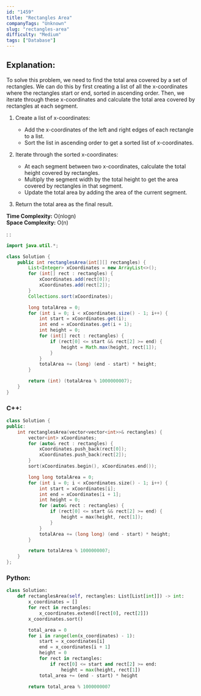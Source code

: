 ```yaml
---
id: "1459"
title: "Rectangles Area"
companyTags: "Unknown"
slug: "rectangles-area"
difficulty: "Medium"
tags: ["Database"]
---
```


## Explanation:
To solve this problem, we need to find the total area covered by a set of rectangles. We can do this by first creating a list of all the x-coordinates where the rectangles start or end, sorted in ascending order. Then, we iterate through these x-coordinates and calculate the total area covered by rectangles at each segment.

1. Create a list of x-coordinates:
   - Add the x-coordinates of the left and right edges of each rectangle to a list.
   - Sort the list in ascending order to get a sorted list of x-coordinates.

2. Iterate through the sorted x-coordinates:
   - At each segment between two x-coordinates, calculate the total height covered by rectangles.
   - Multiply the segment width by the total height to get the area covered by rectangles in that segment.
   - Update the total area by adding the area of the current segment.

3. Return the total area as the final result.

**Time Complexity:** O(nlogn)  
**Space Complexity:** O(n)

:
:
```java
import java.util.*;

class Solution {
    public int rectanglesArea(int[][] rectangles) {
        List<Integer> xCoordinates = new ArrayList<>();
        for (int[] rect : rectangles) {
            xCoordinates.add(rect[0]);
            xCoordinates.add(rect[2]);
        }
        Collections.sort(xCoordinates);

        long totalArea = 0;
        for (int i = 0; i < xCoordinates.size() - 1; i++) {
            int start = xCoordinates.get(i);
            int end = xCoordinates.get(i + 1);
            int height = 0;
            for (int[] rect : rectangles) {
                if (rect[0] <= start && rect[2] >= end) {
                    height = Math.max(height, rect[1]);
                }
            }
            totalArea += (long) (end - start) * height;
        }

        return (int) (totalArea % 1000000007);
    }
}
```

### C++:
```cpp
class Solution {
public:
    int rectanglesArea(vector<vector<int>>& rectangles) {
        vector<int> xCoordinates;
        for (auto& rect : rectangles) {
            xCoordinates.push_back(rect[0]);
            xCoordinates.push_back(rect[2]);
        }
        sort(xCoordinates.begin(), xCoordinates.end());

        long long totalArea = 0;
        for (int i = 0; i < xCoordinates.size() - 1; i++) {
            int start = xCoordinates[i];
            int end = xCoordinates[i + 1];
            int height = 0;
            for (auto& rect : rectangles) {
                if (rect[0] <= start && rect[2] >= end) {
                    height = max(height, rect[1]);
                }
            }
            totalArea += (long long) (end - start) * height;
        }

        return totalArea % 1000000007;
    }
};
```

### Python:
```python
class Solution:
    def rectanglesArea(self, rectangles: List[List[int]]) -> int:
        x_coordinates = []
        for rect in rectangles:
            x_coordinates.extend([rect[0], rect[2]])
        x_coordinates.sort()

        total_area = 0
        for i in range(len(x_coordinates) - 1):
            start = x_coordinates[i]
            end = x_coordinates[i + 1]
            height = 0
            for rect in rectangles:
                if rect[0] <= start and rect[2] >= end:
                    height = max(height, rect[1])
            total_area += (end - start) * height

        return total_area % 1000000007
```